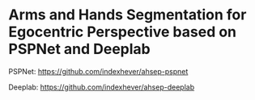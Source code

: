 # Arms and Hands Segmentation for Egocentric Perspective based on PSPNet and Deeplab

PSPNet: https://github.com/indexhever/ahsep-pspnet

Deeplab: https://github.com/indexhever/ahsep-deeplab
